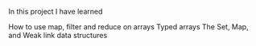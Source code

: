 In this project I have learned

How to use map, filter and reduce on arrays
Typed arrays
The Set, Map, and Weak link data structures

